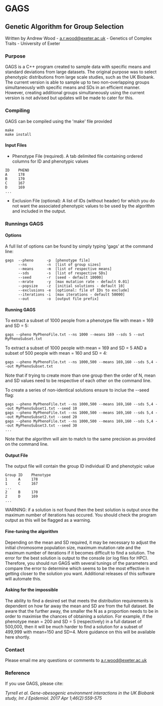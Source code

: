 # GAGS
## Genetic Algorithm for Group Selection
Written by Andrew Wood - a.r.wood@exeter.ac.uk - Genetics of Complex Traits - University of Exeter

### Purpose 
GAGS is a C++ program created to sample data with specific means and standard deviations from large datasets. The original purpose was to select phenotypic distributions from large scale studies, such as the UK Biobank. The current version is able to sample up to two non-overlapping groups simultaneously with specific means and SDs in an efficient manner. However, creating additional groups simultaneously using the current version is not advised but updates will be made to cater for this.

### Compiling 
GAGS can be compiled using the 'make' file provided 
```
make 
make install
```

#### Input Files

- Phenotype File (required). A tab delimited file containing ordered columns for ID and phenotypic values
```
ID    PHENO
A     178
B     170
C     167
D     169
...
```
- Exclusion File (optional): A list of IDs (without header) for which you do not want the associated phenotypic values to be used by the algorithm and included in the output.

### Runnings GAGS 
#### Options
A full list of options can be found by simply typing 'gags' at the command line:

```
gags  --pheno      -p  [phenotype file]
      --ns         -n  [list of group sizes]
      --means      -m  [list of respective means]
      --sds        -s  [list of respective SDs]
      --seed       -r  [seed - default 10000]
      --mrate      -y  [max mutation rate - default 0.01]
      --popsize    -z  [initial solutions - default 10]
      --exclusions -e  [optional: file of IDs to exclude]
      --iterations -i  [max iterations - default 50000]
      --out        -o  [output file prefix]
```

#### Running GAGS
To extract a subset of 1000 people from a phenotype file with mean = 169 and SD = 5:
```
gags --pheno MyPhenoFile.txt --ns 1000 --means 169 --sds 5 --out MyPhenoSubset.txt
```

To extract a subset of 1000 people with mean = 169 and SD = 5 AND a subset of 500 people with mean = 160 and SD = 4:
```
gags --pheno MyPhenoFile.txt --ns 1000,500 --means 169,160 --sds 5,4 --out MyPhenoSubset.txt
```
Note that if trying to create more than one group then the order of N, mean and SD values need to be respective of each other on the command line.

To create a series of non-identical solutions ensure to inclue the --seed flag:
```
gags --pheno MyPhenoFile.txt --ns 1000,500 --means 169,160 --sds 5,4 --out MyPhenoSubset1.txt --seed 10
gags --pheno MyPhenoFile.txt --ns 1000,500 --means 169,160 --sds 5,4 --out MyPhenoSubset2.txt --seed 20
gags --pheno MyPhenoFile.txt --ns 1000,500 --means 169,160 --sds 5,4 --out MyPhenoSubset3.txt --seed 30
...
```

Note that the algorithm will aim to match to the same precision as provided on the command line. 

#### Output File
The output file will contain the group ID individual ID and phenotypic value
```
Group ID    Phenotype
1     A     178
1     C     167
...
2     B     170
2     D     169
...
```
WARNING: if a solution is not found then the best solution is output once the maximum number of iterations has occured. You should check the program output as this will be flagged as a warning.

#### Fine-tuning the algorithm
Depending on the mean and SD required, it may be necessary to adjust the initial chromosome population size, maximum mutation rate and the maximum number of iterations if it becomes difficult to find a solution. The error for the best solution is output to the console (or log files for HPC). Therefore, you should run GAGS with several tunings of the parameters and compare the error to determine which seems to be the most effective in getting closer to the solution you want. Additional releases of this software will automate this. 

#### Asking for the impossible
The ability to find a desired set that meets the distribution requirements is dependent on how far away the mean and SD are from the full dataset. Be aware that the further away, the smaller the N as a proportion needs to be in order to maximise the chances of obtaining a solution. For example, if the phenotype mean = 200 and SD = 5 (respectively) in a full dataset  of 500,000, then it will be much harder to find a solution for a subset of 499,999 with mean=150 and SD=4. More guidance on this will be available here shortly.

### Contact 
Please email me any questions or comments to a.r.wood@exeter.ac.uk

### Reference 
If you use GAGS, please cite: 

*Tyrrell et al. Gene-obesogenic environment interactions in the UK Biobank study, Int J Epidemiol. 2017 Apr 1;46(2):559-575*

